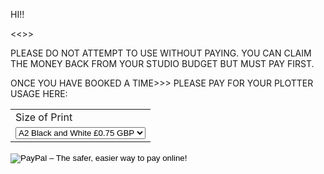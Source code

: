 HI!! 

<<<THE LSA PLOTTER IS PREPAY ONLY>>> 

PLEASE DO NOT ATTEMPT TO USE WITHOUT PAYING. YOU CAN CLAIM THE MONEY BACK FROM YOUR STUDIO BUDGET BUT MUST PAY FIRST.

ONCE YOU HAVE BOOKED A TIME>>> PLEASE PAY FOR YOUR PLOTTER USAGE HERE: 

	
	
<form target="paypal" action="https://www.paypal.com/cgi-bin/webscr" method="post">
<input type="hidden" name="cmd" value="_s-xclick">
<input type="hidden" name="hosted_button_id" value="4JFQR2J3DDT58">
<table>
<tr><td><input type="hidden" name="on0" value="Size of Print">Size of Print</td></tr><tr><td><select name="os0">
	<option value="A2 Black and White">A2 Black and White £0.75 GBP</option>
	<option value="A2 Colour">A2 Colour £1.10 GBP</option>
	<option value="A1 Black and White">A1 Black and White £1.35 GBP</option>
	<option value="A1 Colour">A1 Colour £2.00 GBP</option>
	<option value="A0 Black and White">A0 Black and White £2.50 GBP</option>
	<option value="A0 Colour">A0 Colour £4.00 GBP</option>
</select> </td></tr>
</table>
<input type="hidden" name="currency_code" value="GBP">
<input type="image" src="https://www.paypalobjects.com/en_GB/i/btn/btn_cart_LG.gif" border="0" name="submit" alt="PayPal – The safer, easier way to pay online!">
<img alt="" border="0" src="https://www.paypalobjects.com/en_GB/i/scr/pixel.gif" width="1" height="1">
</form>

	
	
